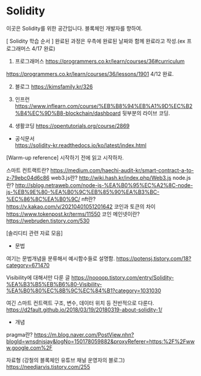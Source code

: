 # Solidity

이곳은 Solidity를 위한 공간입니다.
블록체인 개발자를 향하여.



[ Solidity 학습 순서 ]
완료된 과정은 우측에 완료된 날짜와 함께 완료라고 작성.(ex 프로그래머스 4/17 완료)

1. 프로그래머스
https://programmers.co.kr/learn/courses/36#curriculum

https://programmers.co.kr/learn/courses/36/lessons/1901 4/12 완료.


2. 블로그
https://kimsfamily.kr/326

3. 인프런
https://www.inflearn.com/course/%EB%B8%94%EB%A1%9D%EC%B2%B4%EC%9D%B8-blockchain/dashboard
뒷부분의 라이브 코딩.

4. 생활코딩
https://opentutorials.org/course/2869


- 공식문서  
https://solidity-kr.readthedocs.io/ko/latest/index.html



[Warm-up reference]
시작하기 전에 읽고 시작하자.

스마트 컨트랙트란? https://medium.com/haechi-audit-kr/smart-contract-a-to-z-79ebc04d6c86
web3.js란? http://wiki.hash.kr/index.php/Web3.js
node.js란? http://sblog.netraweb.com/node-js-%EA%B0%95%EC%A2%8C-node-js-%EB%9E%80-%EA%B0%9C%EB%85%90%EA%B3%BC-%EC%86%8C%EA%B0%9C/
nft란? https://v.kakao.com/v/20210401051201642
코인과 토큰의 차이 https://www.tokenpost.kr/terms/11550
코인 메인넷이란? https://webruden.tistory.com/530


[솔리디티 관련 자료 모음]

- 문법 

여기는 문법개념을 분류해서 예시함수들로 설명함.
https://potensj.tistory.com/18?category=671470

Visibility에 대해서만 다룬 글
https://noooop.tistory.com/entry/Solidity-%EA%B3%B5%EB%B6%80-Visibility-%EA%B0%80%EC%8B%9C%EC%84%B1?category=1031030


여긴 스마트 컨트랙트 구조, 변수, 데이터 위치 등 전반적으로 다룬다.
https://d2fault.github.io/2018/03/19/20180319-about-solidity-1/


- 개념

pragma란?
https://m.blog.naver.com/PostView.nhn?blogId=wnsdnjsjay&logNo=150178059882&proxyReferer=https:%2F%2Fwww.google.com%2F


자료형 (강철의 블록체인 유튜브 채널 운영자의 블로그)
https://needjarvis.tistory.com/255